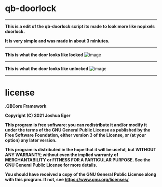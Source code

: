 # qb-doorlock
--------------------------------------------------------------------------
**This is a edit of the qb-doorlock script its made to look more like nopixels doorlock.**  

**It is very simple and was made in about 3 miniutes.**

--------------------------------------------------------------------------

**This is what the door looks like locked**
![image](https://user-images.githubusercontent.com/81651125/165208585-fa6c055e-c2a0-4d99-a469-e371c9919651.png)

--------------------------------------------------------------------------

**This is what the door looks like unlocked**
![image](https://user-images.githubusercontent.com/81651125/165208711-5e57bf5a-db33-4bc9-b511-6220955f4021.png)

--------------------------------------------------------------------------
# license 
**.QBCore Framework**

**Copyright (C) 2021 Joshua Eger**


**This program is free software: you can redistribute it and/or modify
it under the terms of the GNU General Public License as published by
the Free Software Foundation, either version 3 of the License, or
(at your option) any later version.**


**This program is distributed in the hope that it will be useful,
but WITHOUT ANY WARRANTY; without even the implied warranty of
MERCHANTABILITY or FITNESS FOR A PARTICULAR PURPOSE.  See the
GNU General Public License for more details.**


**You should have received a copy of the GNU General Public License
along with this program.  If not, see <https://www.gnu.org/licenses/>**

